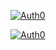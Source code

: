[![Auth0](https://i.cloudup.com/1vaSVATKTL.png)](http://auth0.com)

[![Auth0](https://i.cloudup.com/0055o-X-5g.png)](http://auth0.com)
